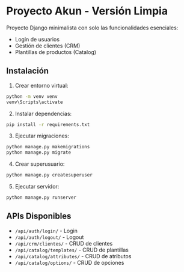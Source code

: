 # Proyecto Akun - Versión Limpia

Proyecto Django minimalista con solo las funcionalidades esenciales:
- Login de usuarios
- Gestión de clientes (CRM)
- Plantillas de productos (Catalog)

## Instalación

1. Crear entorno virtual:
```bash
python -m venv venv
venv\Scripts\activate
```

2. Instalar dependencias:
```bash
pip install -r requirements.txt
```

3. Ejecutar migraciones:
```bash
python manage.py makemigrations
python manage.py migrate
```

4. Crear superusuario:
```bash
python manage.py createsuperuser
```

5. Ejecutar servidor:
```bash
python manage.py runserver
```

## APIs Disponibles

- `/api/auth/login/` - Login
- `/api/auth/logout/` - Logout
- `/api/crm/clientes/` - CRUD de clientes
- `/api/catalog/templates/` - CRUD de plantillas
- `/api/catalog/attributes/` - CRUD de atributos
- `/api/catalog/options/` - CRUD de opciones